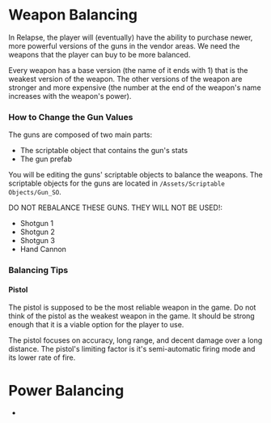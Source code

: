 # Weapon Balancing

In Relapse, the player will (eventually) have the ability to purchase newer, more powerful versions of the guns in the vendor areas. We need the weapons that the player can buy to be more balanced.

Every weapon has a base version (the name of it ends with 1) that is the weakest version of the weapon. The other versions of the weapon are stronger and more expensive (the number at the end of the weapon's name increases with the weapon's power).

### How to Change the Gun Values

The guns are composed of two main parts:

- The scriptable object that contains the gun's stats
- The gun prefab

You will be editing the guns' scriptable objects to balance the weapons. The scriptable objects for the guns are located in `/Assets/Scriptable Objects/Gun_SO`.

DO NOT REBALANCE THESE GUNS. THEY WILL NOT BE USED!:

- Shotgun 1
- Shotgun 2
- Shotgun 3
- Hand Cannon

### Balancing Tips

#### Pistol

The pistol is supposed to be the most reliable weapon in the game. Do not think of the pistol as the weakest weapon in the game. It should be strong enough that it is a viable option for the player to use.

The pistol focuses on accuracy, long range, and decent damage over a long distance. The pistol's limiting factor is it's semi-automatic firing mode and its lower rate of fire.

# Power Balancing
-
